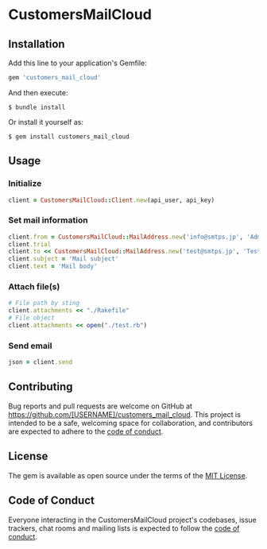 # CustomersMailCloud

## Installation

Add this line to your application's Gemfile:

```ruby
gem 'customers_mail_cloud'
```

And then execute:

    $ bundle install

Or install it yourself as:

    $ gem install customers_mail_cloud

## Usage

### Initialize

```ruby
client = CustomersMailCloud::Client.new(api_user, api_key)
```

### Set mail information

```ruby
client.from = CustomersMailCloud::MailAddress.new('info@smtps.jp', 'Admin')
client.trial
client.to << CustomersMailCloud::MailAddress.new('test@smtps.jp', 'Tester')
client.subject = 'Mail subject'
client.text = 'Mail body'
```

### Attach file(s)

```ruby
# File path by sting
client.attachments << "./Rakefile"
# File object
client.attachments << open("./test.rb")
```

### Send email

```ruby
json = client.send
```

## Contributing

Bug reports and pull requests are welcome on GitHub at https://github.com/[USERNAME]/customers_mail_cloud. This project is intended to be a safe, welcoming space for collaboration, and contributors are expected to adhere to the [code of conduct](https://github.com/[USERNAME]/customers_mail_cloud/blob/master/CODE_OF_CONDUCT.md).


## License

The gem is available as open source under the terms of the [MIT License](https://opensource.org/licenses/MIT).

## Code of Conduct

Everyone interacting in the CustomersMailCloud project's codebases, issue trackers, chat rooms and mailing lists is expected to follow the [code of conduct](https://github.com/[USERNAME]/customers_mail_cloud/blob/master/CODE_OF_CONDUCT.md).
